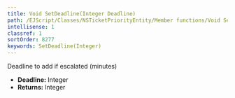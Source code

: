 ```yaml
---
title: Void SetDeadline(Integer Deadline)
path: /EJScript/Classes/NSTicketPriorityEntity/Member functions/Void SetDeadline(Integer p_0)
intellisense: 1
classref: 1
sortOrder: 8277
keywords: SetDeadline(Integer)
---
```



Deadline to add if escalated (minutes)



* **Deadline:** Integer
* **Returns:** Integer


